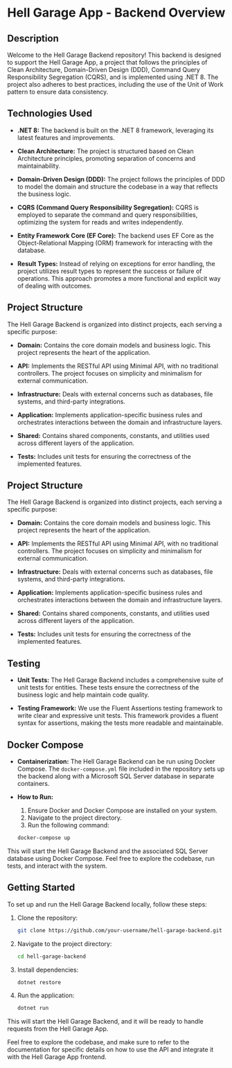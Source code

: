 # Hell Garage App - Backend Overview

## Description

Welcome to the Hell Garage Backend repository! This backend is designed to support the Hell Garage App, a project that follows the principles of Clean Architecture, Domain-Driven Design (DDD), Command Query Responsibility Segregation (CQRS), and is implemented using .NET 8. The project also adheres to best practices, including the use of the Unit of Work pattern to ensure data consistency.

## Technologies Used

- **.NET 8:** The backend is built on the .NET 8 framework, leveraging its latest features and improvements.

- **Clean Architecture:** The project is structured based on Clean Architecture principles, promoting separation of concerns and maintainability.

- **Domain-Driven Design (DDD):** The project follows the principles of DDD to model the domain and structure the codebase in a way that reflects the business logic.

- **CQRS (Command Query Responsibility Segregation):** CQRS is employed to separate the command and query responsibilities, optimizing the system for reads and writes independently.
  
-  **Entity Framework Core (EF Core):** The backend uses EF Core as the Object-Relational Mapping (ORM) framework for interacting with the database.

- **Result Types:** Instead of relying on exceptions for error handling, the project utilizes result types to represent the success or failure of operations. This approach promotes a more functional and explicit way of dealing with outcomes.

## Project Structure

The Hell Garage Backend is organized into distinct projects, each serving a specific purpose:

- **Domain:** Contains the core domain models and business logic. This project represents the heart of the application.

- **API:** Implements the RESTful API using Minimal API, with no traditional controllers. The project focuses on simplicity and minimalism for external communication.

- **Infrastructure:** Deals with external concerns such as databases, file systems, and third-party integrations.

- **Application:** Implements application-specific business rules and orchestrates interactions between the domain and infrastructure layers.

- **Shared:** Contains shared components, constants, and utilities used across different layers of the application.

- **Tests:** Includes unit tests for ensuring the correctness of the implemented features.

## Project Structure

The Hell Garage Backend is organized into distinct projects, each serving a specific purpose:

- **Domain:** Contains the core domain models and business logic. This project represents the heart of the application.

- **API:** Implements the RESTful API using Minimal API, with no traditional controllers. The project focuses on simplicity and minimalism for external communication.

- **Infrastructure:** Deals with external concerns such as databases, file systems, and third-party integrations.

- **Application:** Implements application-specific business rules and orchestrates interactions between the domain and infrastructure layers.

- **Shared:** Contains shared components, constants, and utilities used across different layers of the application.

- **Tests:** Includes unit tests for ensuring the correctness of the implemented features.

## Testing

- **Unit Tests:** The Hell Garage Backend includes a comprehensive suite of unit tests for entities. These tests ensure the correctness of the business logic and help maintain code quality.

- **Testing Framework:** We use the Fluent Assertions testing framework to write clear and expressive unit tests. This framework provides a fluent syntax for assertions, making the tests more readable and maintainable.

## Docker Compose

- **Containerization:** The Hell Garage Backend can be run using Docker Compose. The `docker-compose.yml` file included in the repository sets up the backend along with a Microsoft SQL Server database in separate containers.

- **How to Run:**
  1. Ensure Docker and Docker Compose are installed on your system.
  2. Navigate to the project directory.
  3. Run the following command:

    ```bash
    docker-compose up
    ```

This will start the Hell Garage Backend and the associated SQL Server database using Docker Compose. Feel free to explore the codebase, run tests, and interact with the system.

## Getting Started

To set up and run the Hell Garage Backend locally, follow these steps:

1. Clone the repository:

    ```bash
    git clone https://github.com/your-username/hell-garage-backend.git
    ```

2. Navigate to the project directory:

    ```bash
    cd hell-garage-backend
    ```

3. Install dependencies:

    ```bash
    dotnet restore
    ```

4. Run the application:

    ```bash
    dotnet run
    ```

This will start the Hell Garage Backend, and it will be ready to handle requests from the Hell Garage App.

Feel free to explore the codebase, and make sure to refer to the documentation for specific details on how to use the API and integrate it with the Hell Garage App frontend.
